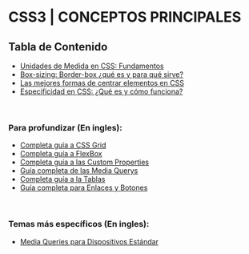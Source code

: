 # CSS3 | CONCEPTOS PRINCIPALES <!-- omit in toc --> 

## Tabla de Contenido <!-- omit in toc --> 

- [Unidades de Medida en CSS: Fundamentos](conceptos/CSS.Unidades-medida.md)
- [Box-sizing: Border-box ¿qué es y para qué sirve?](conceptos/CSS.Box-sizing.md)
- [Las mejores formas de centrar elementos en CSS](conceptos/CSS.Mejor-forma-centrar-elementos.md)
- [Especificidad en CSS: ¿Qué es y cómo funciona?](conceptos/CSS.Especificidad.md)


<br>

### Para profundizar (En ingles):  <!-- omit in toc --> 

- [Completa guía a CSS Grid](https://css-tricks.com/snippets/css/complete-guide-grid/)
- [Completa guía a FlexBox](https://css-tricks.com/snippets/css/a-guide-to-flexbox/)
- [Completa guía a las Custom Properties](https://css-tricks.com/a-complete-guide-to-custom-properties/)
- [Guía completa de las Media Querys](https://css-tricks.com/a-complete-guide-to-css-media-queries/)
- [Completa guía a la Tablas](https://css-tricks.com/complete-guide-table-element/)
- [Guía completa para Enlaces y Botones](https://css-tricks.com/snippets/css/media-queries-for-standard-devices/)

<br>

### Temas más específicos (En ingles):

- [Media Queries para Dispositivos Estándar](https://css-tricks.com/snippets/css/media-queries-for-standard-devices/)